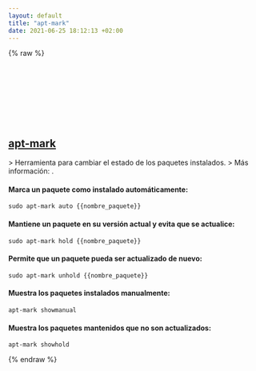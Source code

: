 ```yaml
---
layout: default
title: "apt-mark"
date: 2021-06-25 18:12:13 +02:00
---
```

{% raw %}
<h2 id="apt-mark">
  <a href="/es/linux/apt-mark.html">apt-mark</a> <a href="#apt-mark"><svg class="icon">
    <use href="/assets/images/unicode_sprite.svg#link" />
  </svg></a>
</h2>
> Herramienta para cambiar el estado de los paquetes instalados.
> Más información: <https://manpages.debian.org/latest/apt/apt-mark.8.html>.

#### Marca un paquete como instalado automáticamente:
```shell
sudo apt-mark auto {{nombre_paquete}}
```
#### Mantiene un paquete en su versión actual y evita que se actualice:
```shell
sudo apt-mark hold {{nombre_paquete}}
```
#### Permite que un paquete pueda ser actualizado de nuevo:
```shell
sudo apt-mark unhold {{nombre_paquete}}
```
#### Muestra los paquetes instalados manualmente:
```shell
apt-mark showmanual
```
#### Muestra los paquetes mantenidos que no son actualizados:
```shell
apt-mark showhold
```
{% endraw %}